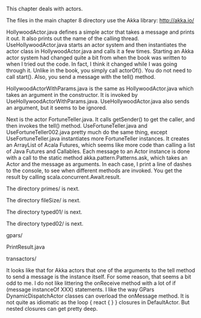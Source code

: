 This chapter deals with actors.    

The files in the main chapter 8 directory use the Akka library: http://akka.io/     

HollywoodActor.java defines a simple actor that takes a message and prints it out. It also prints out the name of the calling thread. UseHollywoodActor.java starts an actor system and then instantiates the actor class in HollywoodActor.java and calls it a few times. Starting an Akka actor system had changed quite a bit from when the book was written to when I tried out the code. In fact, I think it changed while I was going through it. Unlike in the book, you simply call actorOf(). You do not need to call start(). Also, you send a message with the tell() method.     

HollywoodActorWithParams.java is the same as HollywoodActor.java which takes an argument in the constructor. It is invoked by UseHollywoodActorWithParams.java. UseHollywoodActor.java also sends an argument, but it seems to be ignored.    


Next is the actor FortuneTeller.java. It calls getSender() to get the caller, and then invokes the tell() method. UseFortuneTeller.java and UseFortuneTeller002.java pretty much do the same thing, except UseFortuneTeller.java instantiates more FortuneTeller instances. It creates an ArrayList of Acala Futures, which seems like more code than calling a list of Java Futures and Callables. Each message to an Actor instance is done with a call to the static method akka.pattern.Patterns.ask, which takes an Actor and the message as arguments. In each case, I print a line of dashes to the console, to see when different methods are invoked. You get the result by calling scala.concurrent.Await.result.

The directory primes/ is next.    

The directory fileSize/ is next.

The directory typed01/ is next.    

The directory typed02/ is next.   

gpars/



PrintResult.java

transactors/



It looks like that for Akka actors that one of the arguments to the tell method to send a message is the instance itself. For some reason, that seems a bit odd to me. I do not like littering the onReceive method with a lot of if (message instanceOf XXX) statements. I like the way GPars DynamicDispatchActor classes can overload the onMessage method. It is not quite as idiomatic as the loop { react { } } closures in DefaultActor. But nested closures can get pretty deep.     


